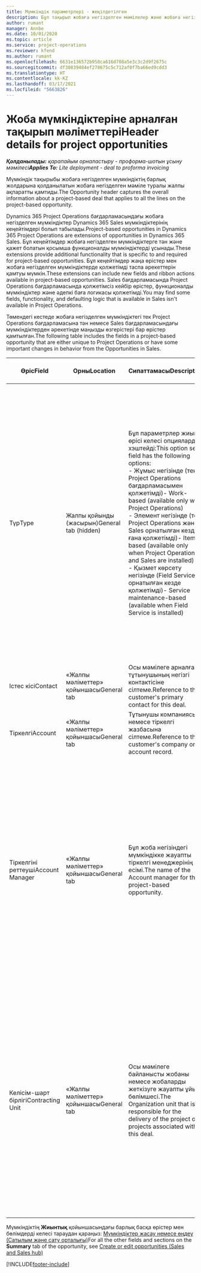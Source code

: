 ```yaml
---
title: Мүмкіндік параметрлері - жеңілдетілген
description: Бұл тақырып жобаға негізделген мәмілелер және жобаға негізделген мүмкіндіктер туралы ақпарат береді.
author: rumant
manager: Annbe
ms.date: 10/01/2020
ms.topic: article
ms.service: project-operations
ms.reviewer: kfend
ms.author: rumant
ms.openlocfilehash: 6631e136572b958ca616d708a5e3c3c2d9f2675c
ms.sourcegitcommit: df30839484ef278675c5c712af0f7ba66ed9cdd3
ms.translationtype: HT
ms.contentlocale: kk-KZ
ms.lasthandoff: 03/17/2021
ms.locfileid: "5663826"
---
```

# <a name="header-details-for-project-opportunities"></a><span data-ttu-id="33c41-103">Жоба мүмкіндіктеріне арналған тақырып мәліметтері</span><span class="sxs-lookup"><span data-stu-id="33c41-103">Header details for project opportunities</span></span>

<span data-ttu-id="33c41-104">_**Қолданылады:** қарапайым орналастыру - проформа-шотын ұсыну мәмілесі_</span><span class="sxs-lookup"><span data-stu-id="33c41-104">_**Applies To:** Lite deployment - deal to proforma invoicing_</span></span>

<span data-ttu-id="33c41-105">Мүмкіндік тақырыбы жобаға негізделген мүмкіндіктің барлық жолдарына қолданылатын жобаға негізделген мәміле туралы жалпы ақпаратты қамтиды.</span><span class="sxs-lookup"><span data-stu-id="33c41-105">The Opportunity header captures the overall information about a project-based deal that applies to all the lines on the project-based opportunity.</span></span>

<span data-ttu-id="33c41-106">Dynamics 365 Project Operations бағдарламасындағы жобаға негізделген мүмкіндіктер Dynamics 365 Sales мүмкіндіктерінің кеңейтімдері болып табылады.</span><span class="sxs-lookup"><span data-stu-id="33c41-106">Project-based opportunities in Dynamics 365 Project Operations are extensions of opportunities in Dynamics 365 Sales.</span></span> <span data-ttu-id="33c41-107">Бұл кеңейтімдер жобаға негізделген мүмкіндіктерге тән және қажет болатын қосымша функционалды мүмкіндіктерді ұсынады.</span><span class="sxs-lookup"><span data-stu-id="33c41-107">These extensions provide additional functionality that is specific to and required for project-based opportunities.</span></span> <span data-ttu-id="33c41-108">Бұл кеңейтімдер жаңа өрістер мен жобаға негізделген мүмкіндіктерде қолжетімді таспа әрекеттерін қамтуы мүмкін.</span><span class="sxs-lookup"><span data-stu-id="33c41-108">These extensions can include new fields and ribbon actions available in project-based opportunities.</span></span> <span data-ttu-id="33c41-109">Sales бағдарламасында Project Operations бағдарламасында қолжетімсіз кейбір өрістер, функционалды мүмкіндіктер және әдепкі баға логикасы қолжетімді.</span><span class="sxs-lookup"><span data-stu-id="33c41-109">You may find some fields, functionality, and defaulting logic that is available in Sales isn't available in Project Operations.</span></span>

<span data-ttu-id="33c41-110">Төмендегі кестеде жобаға негізделген мүмкіндіктегі тек Project Operations бағдарламасына тән немесе Sales бағдарламасындағы мүмкіндіктерден әрекетінде маңызды өзгерістері бар өрістер қамтылған.</span><span class="sxs-lookup"><span data-stu-id="33c41-110">The following table includes the fields in a project-based opportunity that are either unique to Project Operations or have some important changes in behavior from the Opportunities in Sales.</span></span>

| <span data-ttu-id="33c41-111">**Өріс**</span><span class="sxs-lookup"><span data-stu-id="33c41-111">**Field**</span></span> | <span data-ttu-id="33c41-112">**Орны**</span><span class="sxs-lookup"><span data-stu-id="33c41-112">**Location**</span></span> | <span data-ttu-id="33c41-113">**Сипаттамасы**</span><span class="sxs-lookup"><span data-stu-id="33c41-113">**Description**</span></span> | <span data-ttu-id="33c41-114">**Төменгі әсер**</span><span class="sxs-lookup"><span data-stu-id="33c41-114">**Downstream impact**</span></span> |
| --- | --- | --- | --- |
| <span data-ttu-id="33c41-115">Түр</span><span class="sxs-lookup"><span data-stu-id="33c41-115">Type</span></span> | <span data-ttu-id="33c41-116">Жалпы қойынды (жасырын)</span><span class="sxs-lookup"><span data-stu-id="33c41-116">General tab (hidden)</span></span> | <span data-ttu-id="33c41-117">Бұл параметрлер жиыны өрісі келесі опцияларды хэштейді:</span><span class="sxs-lookup"><span data-stu-id="33c41-117">This option set field has the following options:</span></span></br><span data-ttu-id="33c41-118">- Жұмыс негізінде (тек Project Operations бағдарламасымен қолжетімді)</span><span class="sxs-lookup"><span data-stu-id="33c41-118">- Work-based (available only with Project Operations)</span></span></br><span data-ttu-id="33c41-119">- Элемент негізінде (тек Project Operations және Sales орнатылған кезде ғана қолжетімді)</span><span class="sxs-lookup"><span data-stu-id="33c41-119">- Item-based (available only when Project Operations and Sales are installed)</span></span></br><span data-ttu-id="33c41-120">- Қызмет көрсету негізінде (Field Service орнатылған кезде қолжетімді)</span><span class="sxs-lookup"><span data-stu-id="33c41-120">- Service maintenance-based (available when Field Service is installed)</span></span> | <span data-ttu-id="33c41-121">Project Operations бағдарламасын пайдаланған кезде, бұл өрістің мәні автоматты түрде мүмкіндікті жоба негізінде жіктейтін **Жұмыс негізінде** мәніне орнатылады.</span><span class="sxs-lookup"><span data-stu-id="33c41-121">When you use Project Operations, this field value is automatically set to **Work-based** which classifies the Opportunity as project-based.</span></span> <span data-ttu-id="33c41-122">Осы мәміле үшін алдағы сатылым процестеріндегі барлық жобаға тән кеңейтімдер мен функционалды мүмкіндікті іске қосу үшін мүмкіндік жобаға негізделген болуы қажет.</span><span class="sxs-lookup"><span data-stu-id="33c41-122">An Opportunity should be project-based to enable all project-specific extensions and functionality in the downstream sales process for this deal.</span></span> |
| <span data-ttu-id="33c41-123">Істес кісі</span><span class="sxs-lookup"><span data-stu-id="33c41-123">Contact</span></span> | <span data-ttu-id="33c41-124">«Жалпы мәліметтер» қойыншасы</span><span class="sxs-lookup"><span data-stu-id="33c41-124">General tab</span></span> | <span data-ttu-id="33c41-125">Осы мәмілеге арналған тұтынушының негізгі контактісіне сілтеме.</span><span class="sxs-lookup"><span data-stu-id="33c41-125">Reference to the customer's primary contact for this deal.</span></span> | |
| <span data-ttu-id="33c41-126">Тіркелгі</span><span class="sxs-lookup"><span data-stu-id="33c41-126">Account</span></span> | <span data-ttu-id="33c41-127">«Жалпы мәліметтер» қойыншасы</span><span class="sxs-lookup"><span data-stu-id="33c41-127">General tab</span></span> | <span data-ttu-id="33c41-128">Тұтынушы компаниясына немесе тіркелгі жазбасына сілтеме.</span><span class="sxs-lookup"><span data-stu-id="33c41-128">Reference to the customer's company or account record.</span></span> | |
| <span data-ttu-id="33c41-129">Тіркелгіні реттеуші</span><span class="sxs-lookup"><span data-stu-id="33c41-129">Account Manager</span></span> | <span data-ttu-id="33c41-130">«Жалпы мәліметтер» қойыншасы</span><span class="sxs-lookup"><span data-stu-id="33c41-130">General tab</span></span> | <span data-ttu-id="33c41-131">Бұл жоба негізіндегі мүмкіндікке жауапты тіркелгі менеджерінің есімі.</span><span class="sxs-lookup"><span data-stu-id="33c41-131">The name of the Account manager for this project-based opportunity.</span></span> | <span data-ttu-id="33c41-132">Тіркелгі менеджері осы жобаны аяқтау арқылы тұтынушымен қарым-қатынасты басқаруға жауапты.</span><span class="sxs-lookup"><span data-stu-id="33c41-132">The Account manager is responsible for managing the relationship with the customer through the completion of this project.</span></span> <span data-ttu-id="33c41-133">Тіркелгі менеджерімен байланыстырылған тіркелетін ресурстардың жазбасына сүйене отырып, келісім-шарт бірлігі әдепкі мәнді қабылдайды.</span><span class="sxs-lookup"><span data-stu-id="33c41-133">Based on the bookable resource record tied to the Account manager, the contracting unit is defaulted.</span></span> |
| <span data-ttu-id="33c41-134">Келісім-шарт бірлігі</span><span class="sxs-lookup"><span data-stu-id="33c41-134">Contracting Unit</span></span> | <span data-ttu-id="33c41-135">«Жалпы мәліметтер» қойыншасы</span><span class="sxs-lookup"><span data-stu-id="33c41-135">General tab</span></span> | <span data-ttu-id="33c41-136">Осы мәмілеге байланысты жобаны немесе жобаларды жеткізуге жауапты ұйым бөлімшесі.</span><span class="sxs-lookup"><span data-stu-id="33c41-136">The Organization unit that is responsible for the delivery of the project or projects associated with this deal.</span></span> | <span data-ttu-id="33c41-137">Келісім-шарт бөлімшесі - бұл мәміле жабылғаннан кейін жоба(лар)ды аяқтайтын компанияның бөлімі.</span><span class="sxs-lookup"><span data-stu-id="33c41-137">The contracting unit is the division of the company that will complete the project(s) after the deal is closed.</span></span> <span data-ttu-id="33c41-138">Әрбір келісім-шартқа отыратын бөлімшенің валютасы бар және ол валюта жоба барысында болжалды және нақты құн туралы есеп беру үшін қолданылады.</span><span class="sxs-lookup"><span data-stu-id="33c41-138">Every contracting unit has a currency, and this currency is used to report estimated and actual costs incurred during the project.</span></span> |

<span data-ttu-id="33c41-139">Мүмкіндіктің **Жиынтық** қойыншасындағы барлық басқа өрістер мен бөлімдерді келесі тараудан қараңыз: [Мүмкіндіктер жасау немесе өңдеу (Сатылым және сату орталығы)](https://docs.microsoft.com/dynamics365/sales-enterprise/create-edit-opportunity-sales)</span><span class="sxs-lookup"><span data-stu-id="33c41-139">For all the other fields and sections on the **Summary** tab of the opportunity, see [Create or edit opportunities (Sales and Sales hub)](https://docs.microsoft.com/dynamics365/sales-enterprise/create-edit-opportunity-sales)</span></span>


[!INCLUDE[footer-include](../../includes/footer-banner.md)]
